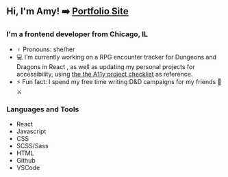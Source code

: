 ## Hi, I'm Amy! ➡️ [Portfolio Site][website]

### I'm a frontend developer from Chicago, IL
- ♀️ Pronouns: she/her
- 💻 I’m currently working on a RPG encounter tracker for Dungeons and Dragons in React , as well as updating my personal projects for accessibility, using [the the A11y project checklist][a11y] as reference.
- ⚡ Fun fact: I spend my free time writing D&D campaigns for my friends 🐉⚔️


### Languages and Tools
- React
- Javascript
- CSS
- SCSS/Sass
- HTML
- Github
- VSCode



[website]: https://amycorson.com
[a11y]:https://www.a11yproject.com/checklist/



